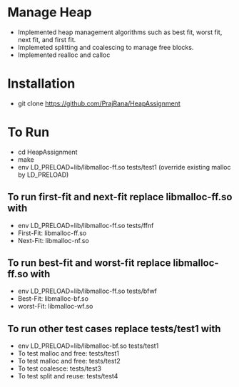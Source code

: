 # Manage Heap
+ Implemented heap management algorithms such as best fit, worst fit, next fit, and first fit. 
+ Implemeted splitting and coalescing to manage free blocks. 
+ Implemented realloc and calloc

# Installation
+ git clone https://github.com/PrajRana/HeapAssignment

# To Run
+ cd HeapAssignment
+ make
+ env LD_PRELOAD=lib/libmalloc-ff.so tests/test1  (override existing malloc by LD_PRELOAD)

 ## To run first-fit and next-fit replace libmalloc-ff.so with
 + env LD_PRELOAD=lib/libmalloc-ff.so tests/ffnf
 + First-Fit: libmalloc-ff.so
 + Next-Fit: libmalloc-nf.so
  
 ## To run best-fit and worst-fit replace libmalloc-ff.so with
  + env LD_PRELOAD=lib/libmalloc-ff.so tests/bfwf
  + Best-Fit: libmalloc-bf.so
  + worst-Fit: libmalloc-wf.so
  
 ## To run other test cases replace tests/test1 with
 + env LD_PRELOAD=lib/libmalloc-bf.so tests/test1
 + To test malloc and free: tests/test1
 + To test malloc and free: tests/test2
 + To test coalesce: tests/test3
 + To test split and reuse: tests/test4
  



